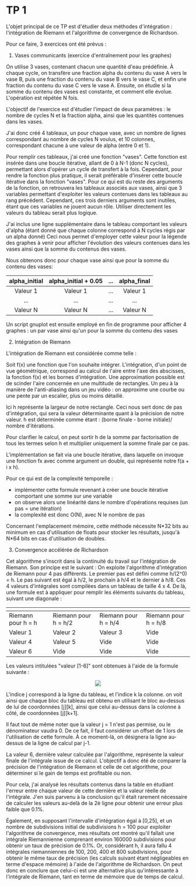 # TP 1

L'objet principal de ce TP est d'étudier deux méthodes d'intégration : l'intégration de Riemann et l'algorithme de convergence de Richardson.

Pour ce faire, 3 exercices ont été prévus :

1. Vases communicants (exercice d'entraînement pour les graphes)

On utilise 3 vases, contenant chacun une quantité d'eau prédéfinie. À chaque cycle, on transfère une fraction alpha du contenu
du vase A vers le vase B, puis une fraction du contenu du vase B vers le vase C, et enfin une fraction du contenu du vase C vers le vase A.
Ensuite, on étudie si la somme du contenu des vases est constante, et comment elle évolue. L'opération est répétée N fois. 

L'objectif de l'exercice est d'étudier l'impact de deux paramètres : le nombre de cycles N et la fraction alpha, ainsi que les quantités contenues dans les vases.

J'ai donc créé 4 tableaux, un pour chaque vase, avec un nombre de lignes correspondant au nombre de cycles N voulus,
et 10 colonnes, correspondant chacune à une valeur de alpha (entre 0 et 1).

Pour remplir ces tableaux, j'ai créé une fonction "vases". Cette fonction est insérée dans une boucle itérative, allant de 0 à N-1 (donc N cycles), permettant alors d'opérer un cycle de transfert à la fois.
Cependant, pour rendre la fonction plus pratique, il serait préférable d'insérer cette boucle itérative dans la fonction "vases".
Pour ce qui est du reste des arguments de la fonction, on retrouvera les tableaux associés aux vases, ainsi que 3 variables permettant d'exploiter les valeurs contenues dans les tableaux au rang précédent.
Cependant, ces trois derniers arguments sont inutiles, étant que ces variables ne jouent aucun rôle. Utiliser directement les valeurs du tableau serait plus logique.

J'ai inclus une ligne supplémentaire dans le tableau comportant les valeurs d'alpha (étant donné que chaque colonne correspond à N cycles régis par un alpha donné)
Ceci nous permet d'employer cette valeur pour la légende des graphes à venir pour afficher l'évolution des valeurs contenues dans les vases ainsi que la somme du contenus
des vases.

Nous obtenons donc pour chaque vase ainsi que pour la somme du contenu des vases:

| alpha_initial  |        alpha_initial + 0.05         |  ...  |  alpha_final |
|:--------------:|:-----------------------------------:|:-----:|:------------:|
|    Valeur 1    |              Valeur 1               |  ...  |   Valeur 1   |
|       ...      |               ...                   |  ...  |      ...     |
|    Valeur N    |              Valeur N               |  ...  |   Valeur N   |

Un script gnuplot est ensuite employé en fin de programme pour afficher 4 graphes : un par vase ainsi qu'un pour la somme du contenu des vases

2. Intégration de Riemann

L'intégration de Riemann est considérée comme telle :

Soit f(x) une fonction que l'on souhaite intégrer. L'intégration, d'un point de vue géométrique, correspond au calcul de l'aire entre l'axe des abscisses, la fonction f(x) 
et les bornes d'intégration. 
Une approximation possible est de scinder l'aire concernée en une multitude de rectangles. Un peu à la manière de l'anti-aliasing dans un jeu vidéo : on approxime une courbe ou une pente par un escalier, plus ou moins détaillé.

Ici h représente la largeur de notre rectangle. Ceci nous sert donc de pas d'intégration, qui sera la valeur déterminante quant à la précision de notre valeur.
h est déterminée comme étant : (borne finale - borne initiale)/ nombre d'itérations.

Pour clarifier le calcul, on peut sortir h de la somme par factorisation de tous les termes selon h et multiplier uniquement la somme finale par ce pas.

L'implémentation se fait via une boucle itérative, dans laquelle on invoque une fonction fx avec comme argument un double, qui représente notre f(a + i x h).

Pour ce qui est de la complexité temporelle : 
   - implémenter cette formule revenant à créer une boucle itérative comportant une somme sur une variable
   - on observe alors une linéarité dans le nombre d'opérations requises (un pas = une itération)
   - la complexité est donc O(N), avec N le nombre de pas

Concernant l'emplacement mémoire, cette méthode nécessite N\*32 bits au minimum en cas d'utilisation de floats pour stocker les résultats, jusqu'à N\*64 bits en cas d'utilisation de doubles.

3. Convergence accélérée de Richardson

Cet algorithme s'inscrit dans la continuité du travail sur l'intégration de Riemann. Son principe est le suivant : On exploite l'algorithme d'intégration de Riemann pour 4 pas différents. Le premier pas est défini comme h/(2^0) = h. Le pas suivant est égal à h/2, le prochain à h/4 et le dernier à h/8. Ces 4 valeurs d'intégrales sont compilées dans un tableau de taille 4 x 4.
De là, une formule est à appliquer pour remplir les éléments suivants du tableau, suivant une diagonale :

|      <!-- -->      |       <!---->        |       <!---->        |       <!---->        |
|--------------------|----------------------|----------------------|----------------------|
| Riemann pour h = h | Riemann pour h = h/2 | Riemann pour h = h/4 | Riemann pour h = h/8 |
|      Valeur 1      |       Valeur 2       |       Valeur 3       |         Vide         |
|      Valeur 4      |       Valeur 5       |         Vide         |         Vide         |
|      Valeur 6      |        Vide          |         Vide         |         Vide         |

Les valeurs intitulées "valeur [1-6]" sont obtenues à l'aide de la formule suivante : 
<p align="center">
<img src="https://user-images.githubusercontent.com/73199800/115788797-677b8d80-a3c4-11eb-8287-5efb27f34c7c.png">
</p>

L'indice j correspond à la ligne du tableau, et l'indice k la colonne. on voit ainsi que chaque bloc du tableau est obtenu en utilisant le bloc au-dessus de lui de coordonnées [j][k], ainsi que celui au-dessus dans la colonne à côté, de coordonnées [j][k+1].

Il faut tout de même noter que la valeur j = 1 n'est pas permise, ou le dénominateur vaudra 0. De ce fait, il faut considérer un offset de 1 lors de l'utilisation de cette formule. À ce moment-là, on désignera la ligne au-dessus de la ligne de calcul par j-1.

La valeur 6, dernière valeur calculée par l'algorithme, représente la valeur finale de l'intégrale issue de ce calcul. L'objectif a donc été de comparer la précision de l'intégration de Riemann et celle de cet algorithme, pour déterminer si le gain de temps est profitable ou non.

Pour cela, j'ai analysé les résultats contenus dans la table en étudiant l'erreur entre chaque valeur de cette dernière et la valeur réelle de l'intégrale. J'en suis parvenu à la conclusion qu'il était rarement nécessaire de calculer les valeurs au-delà de la 2è ligne pour obtenir une erreur plus faible que 0.1%.

Également, en supposant l'intervalle d'intégration égal à [0,25], et un nombre de subdivisions initial de subdivisions h = 100 pour exploiter l'algorithme de convergence, mes résultats ont montré qu'il fallait une intégrale Riemannienne comprenant environ 160000 subdivisions pour obtenir un taux de précision de 0.1%. Or, considérant h, il aura fallu 4 intégrales riemanniennes de 100, 200, 400 et 800 subdivisions, pour obtenir le même taux de précision (les calculs suivant étant négligeables en terme d'espace mémoire) à l'aide de l'algorithme de Richardson. On peut donc en conclure que celui-ci est une alternative plus qu'intéressante à l'intégrale de Riemann, tant en terme de mémoire que de temps de calcul.
